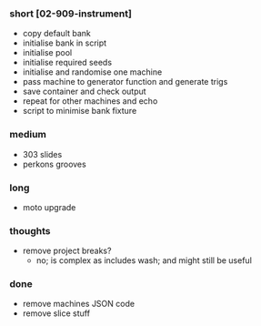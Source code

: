 ### short [02-909-instrument]

- copy default bank
- initialise bank in script
- initialise pool 
- initialise required seeds 
- initialise and randomise one machine 
- pass machine to generator function and generate trigs
- save container and check output 
- repeat for other machines and echo 
- script to minimise bank fixture

### medium

- 303 slides
- perkons grooves
 
### long

- moto upgrade

### thoughts

- remove project breaks?
  - no; is complex as includes wash; and might still be useful

### done

- remove machines JSON code
- remove slice stuff

